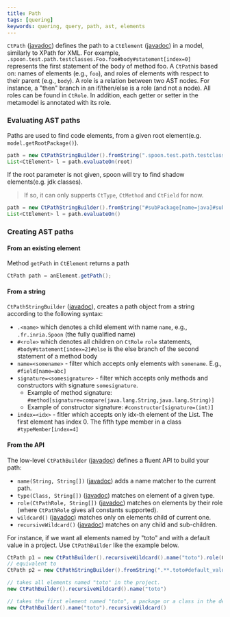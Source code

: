 ```yaml
---
title: Path
tags: [quering]
keywords: quering, query, path, ast, elements
---
```


`CtPath` ([javadoc](http://spoon.gforge.inria.fr/mvnsites/spoon-core/apidocs/spoon/reflect/path/CtPath.html))
defines the path to a `CtElement` ([javadoc](http://spoon.gforge.inria.fr/mvnsites/spoon-core/apidocs/spoon/reflect/declaration/CtElement.html))
in a model, similarly to XPath for XML. For example, `.spoon.test.path.testclasses.Foo.foo#body#statement[index=0]` represents the first statement of the body of method foo.
A `CtPath`is based on: names of elements (e.g., `foo`), and roles of elements with respect to their parent (e.g., `body`).
A role is a relation between two AST nodes.
For instance, a "then" branch in an if/then/else is a role (and not a node). All roles can be found in `CtRole`. In addition, each getter or setter in the metamodel is annotated with its role.

### Evaluating AST paths

Paths are used to find code elements, from a given root element(e.g. `model.getRootPackage()`).

```java
path = new CtPathStringBuilder().fromString(".spoon.test.path.testclasses.Foo.foo#body#statement[index=0]");
List<CtElement> l = path.evaluateOn(root)
```

If the root parameter is not given, spoon will try to find shadow elements(e.g. jdk classes).

> If so, it can only supperts `CtType`, `CtMethod` and `CtField` for now.

```java
path = new CtPathStringBuilder().fromString("#subPackage[name=java]#subPackage[name=util]#containedType[name=HashSet]");
List<CtElement> l = path.evaluateOn()
```

### Creating AST paths

#### From an existing element

Method `getPath` in `CtElement` returns a path

```java
CtPath path = anElement.getPath();
```

#### From a string

`CtPathStringBuilder` ([javadoc](http://spoon.gforge.inria.fr/mvnsites/spoon-core/apidocs/spoon/reflect/path/CtPathStringBuilder.html)), creates a path object from a string according to the following syntax:

- `.<name>` which denotes a child element with name `name`, e.g., `.fr.inria.Spoon` (the fully qualified name)
- `#<role>` which denotes all children on `CtRole` `role` statements, `#body#statement[index=2]#else` is the else branch of the second statement of a method body
- `name=<somename>` - filter which accepts only elements with `somename`. E.g., `#field[name=abc]`
- `signature=<somesignature>` - filter which accepts only methods and constructors with signature `somesignature`.
  - Example of method signature: `#method[signature=compare(java.lang.String,java.lang.String)]`
  - Example of constructor signature: `#constructor[signature=(int)]`
- `index=<idx>` - fitler which accepts only idx-th element of the List. The first element has index 0. The fifth type member in a class `#typeMember[index=4]`

#### From the API

The low-level `CtPathBuilder` ([javadoc](http://spoon.gforge.inria.fr/mvnsites/spoon-core/apidocs/spoon/reflect/path/CtPathBuilder.html)) defines a fluent API to build your path:

- `name(String, String[])` ([javadoc](http://spoon.gforge.inria.fr/mvnsites/spoon-core/apidocs/spoon/reflect/path/CtPathBuilder.html#name-java.lang.String-java.lang.String:A...-))
adds a name matcher to the current path.
- `type(Class, String[])` ([javadoc](http://spoon.gforge.inria.fr/mvnsites/spoon-core/apidocs/spoon/reflect/path/CtPathBuilder.html#type-java.lang.Class-java.lang.String:A...-))
matches on element of a given type.
- `role(CtPathRole, String[])` ([javadoc](http://spoon.gforge.inria.fr/mvnsites/spoon-core/apidocs/spoon/reflect/path/CtPathBuilder.html#role-spoon.reflect.path.CtPathRole-java.lang.String:A...-))
matches on elements by their role (where `CtPathRole` gives all constants supported).
- `wildcard()` ([javadoc](http://spoon.gforge.inria.fr/mvnsites/spoon-core/apidocs/spoon/reflect/path/CtPathBuilder.html#wildcard--))
matches only on elements child of current one.
- `recursiveWildcard()` ([javadoc](http://spoon.gforge.inria.fr/mvnsites/spoon-core/apidocs/spoon/reflect/path/CtPathBuilder.html#recursiveWildcard--))
matches on any child and sub-children.

For instance, if we want all elements named by "toto" and with a default value in
a project. Use `CtPathBuilder` like the example below.

```java
CtPath p1 = new CtPathBuilder().recursiveWildcard().name("toto").role(CtPathRole.DEFAULT_VALUE).build();
// equivalent to
CtPath p2 = new CtPathStringBuilder().fromString(".**.toto#default_value").build();

// takes all elements named "toto" in the project. 
new CtPathBuilder().recursiveWildcard().name("toto")

// takes the first element named "toto", a package or a class in the default package, at the root of your project.
new CtPathBuilder().name("toto").recursiveWildcard()
```
